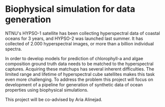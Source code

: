 Biophysical simulation for data generation
=

NTNU's HYPSO-1 satellite has been collecting hyperspectral data of coastal oceans for 3 years, and HYPSO-2 was launched last summer. It has collected of 2.000 hyperspectral images, or more than a billion individual spectra.


In order to develop models for prediction of chlorophyll-a and algae composition ground truth data needs to be matched to the hyperspectral captures. Acquiring these matchups has several inherent difficulties. The limited range and lifetime of hyperspectral cube satellites makes this task even more challenging. To address the problem this project will focus on development of a pipeline for generation of synthetic data of ocean properties using biophysical simulations.

This project will be co-advised by Aria Alinejad. 
